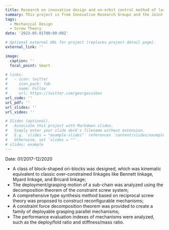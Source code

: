 ```yaml
---
title: Research on innovative design and on-orbit control method of large-scale intelligent structures
summary: This project is from Innovative Research Groups and the Joint Funds of the National Natural Science Foundation of China (Grant No. U1613201).
tags:
  - Mechanical Design
  - Screw Theory  
date: '2023-05-01T00:00:00Z'

# Optional external URL for project (replaces project detail page).
external_link: ''

image:
  caption: ''
  focal_point: Smart

# links:
#   - icon: twitter
#     icon_pack: fab
#     name: Follow
#     url: https://twitter.com/georgecushen
url_code: ''
url_pdf: ''
url_slides: ''
url_video: ''

# Slides (optional).
#   Associate this project with Markdown slides.
#   Simply enter your slide deck's filename without extension.
#   E.g. `slides = "example-slides"` references `content/slides/example-slides.md`.
#   Otherwise, set `slides = ""`.
# slides: example
---
```

Date: 01/2017-12/2020

* A class of block-shaped ori-blocks was designed, which was kinematic equivalent to classic over-constrained linkages like Bennett linkage, Myard linkage, and Bricard linkage;
* The deployment/grasping motion of a sub-chain was analyzed using the decomposition theorem of the constraint screw system;
* A comprehensive type synthesis method based on reciprocal screw theory was proposed to construct reconfigurable mechanisms;
* A constraint force decomposition theorem was provided to create a family of deployable grasping parallel mechanisms;
* The performance evaluation indexes of mechanisms were analyzed, such as the deploy/fold ratio and stiffness/mass ratio.
